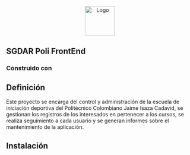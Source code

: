 <div align="center">
<img src="https://4.bp.blogspot.com/-mYqcTGN2WHI/WtvfU15uRzI/AAAAAAAAVEo/YIleYrMPD1wISugRHjB_KgQOGQ-_3ta-gCLcBGAs/s1600/politecnico-jaime-isaza-cadavid_4716001832.jpg" alt="Logo" width="80" height="80">
</div>

## SGDAR Poli FrontEnd


### Construido con


## Definición
Este proyecto se encarga del control y administración de la escuela de iniciación deportiva del Politécnico Colombiano Jaime Isaza Cadavid, se gestionan los registros de los interesados en pertenecer a los cursos, se realiza seguimiento a cada usuario y se generan informes sobre el mantenimiento de la aplicación.

## Instalación



